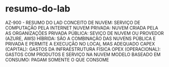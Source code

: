 # resumo-do-lab
AZ-900 - RESUMO DO LAD
CONCEITO DE NUVEM: SERVIÇO DE COMPUTAÇÃO PELA INTERNET
NUVEM PRIVADA: NUVEM CRIADA PELA AS ORGANIZAÇÕES PRIVADA 
PÚBLICA: SEVIÇO DE NUVEM OU PROVEDOR (AZURE, AWS)
HÍBRIDA: SÃO A COMBINAÇÃO DAS NUVENS PÚBLICA E PRIVADA E PERMITE A EXECUÇÃO NO LOCAL MAS ADEQUADO
CAPEX (CAPITAL): GASTOS DA INFRAESTRUTURA FÍSICA
OPEX (OPERACIONAL): GASTOS COM PRODUTOS E SERVIÇO NA NUVEM
MODELO BASEADO EM CONSUMO: PAGAM SOMENTE O QUE CONSOME
